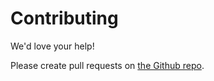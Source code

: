 # Contributing

We'd love your help!

Please create pull requests on [the Github repo](https://github.com/chalmers-hub/first-week-in-chalmers).
